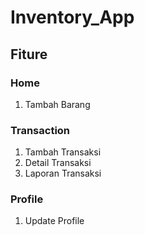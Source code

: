 # Inventory_App

## Fiture
### Home
1. Tambah Barang
### Transaction
1. Tambah Transaksi
2. Detail Transaksi
3. Laporan Transaksi
### Profile
1. Update Profile
